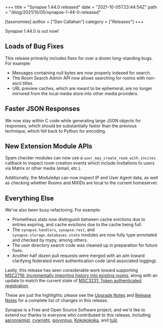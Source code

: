 +++
title = "Synapse 1.44.0 released"
date = "2021-10-05T23:44:54Z"
path = "/blog/2021/10/05/synapse-1-44-0-released"

[taxonomies]
author = ["Dan Callahan"]
category = ["Releases"]
+++

Synapse 1.44.0 is out now!

## Loads of Bug Fixes

This release primarily includes fixes for over a dozen long-standing bugs. For example:

- Messages containing null bytes are now properly indexed for search.
- The Room Search Admin API now allows searching for rooms with non-ascii titles.
- URL preview caches, which are meant to be ephemeral, are no longer mirrored from the local media store into other media providers.

## Faster JSON Responses

We now stay within C code while generating large JSON objects for responses, which should be substantially faster than the previous technique, which fell back to Python for encoding.

## New Extension Module APIs

Spam checker modules can now use a `user_may_create_room_with_invites` callback to inspect room creation events which include invitations to users via Matrix or other media (email, etc.).

Additionally, the ModuleApi can now inspect IP and User Agent data, as well as checking whether Rooms and MXIDs are local to the current homeserver.

## Everything Else

We've also been busy refactoring. For example:

* Prometheus stats now distinguish between cache evictions due to entries expiring, and cache evictions due to the cache being full.
* The `synapse.handlers`, `synapse.rest`, and `synapse.storage.databases.state` modules are now fully type annotated and checked by mypy, among others.
* The user directory search code was cleaned up in preparation for future fixes.
* Another half dozen pull requests were merged with an aim toward clarifying federated event authentication code (and associated logging).

Lastly, this release has seen considerable work toward supporting [MSC2716: Incrementally importing history into existing rooms](https://github.com/matrix-org/matrix-doc/pull/2716), along with an update to match the current state of [MSC3231: Token authenticated registration](https://github.com/matrix-org/matrix-doc/pull/3231).

These are just the highlights; please see the [Upgrade Notes](https://matrix-org.github.io/synapse/v1.44/upgrade.html#upgrading-to-v1440) and [Release Notes](https://github.com/matrix-org/synapse/blob/v1.44.0/CHANGES.md) for a complete list of changes in this release.

Synapse is a Free and Open Source Software project, and we'd like to extend our thanks to everyone who contributed to this release, including [aaronraimist](https://github.com/aaronraimist), [cvwright](https://github.com/cvwright), [govynnus](https://github.com/govynnus), [Kokokokoka](https://github.com/Kokokokoka), and [tulir](https://github.com/tulir).
